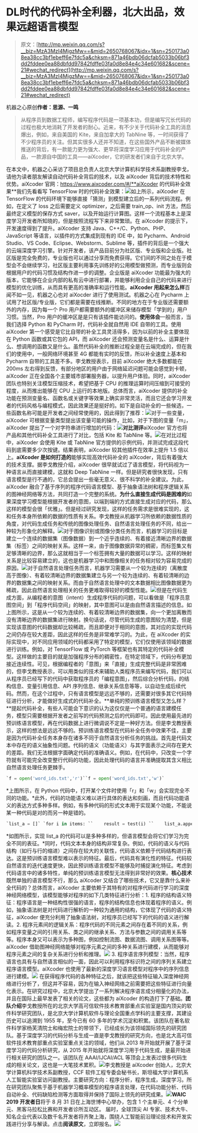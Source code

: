 # DL时代的代码补全利器，北大出品，效果远超语言模型

> 原文：[http://mp.weixin.qq.com/s?__biz=MzA3MzI4MjgzMw==&mid=2650768067&idx=1&sn=250173a08ea38cc3bf1ebeff6e7fdc5a&chksm=871a46bdb06dcfab5033b06bf3dd2fddee0ea88dbfdd97842fdffe03fa0d8e84e4c34e601682&scene=21#wechat_redirect](http://mp.weixin.qq.com/s?__biz=MzA3MzI4MjgzMw==&mid=2650768067&idx=1&sn=250173a08ea38cc3bf1ebeff6e7fdc5a&chksm=871a46bdb06dcfab5033b06bf3dd2fddee0ea88dbfdd97842fdffe03fa0d8e84e4c34e601682&scene=21#wechat_redirect)

机器之心原创**作者：思源、一鸣**

> 从程序员到数据工程师，编写程序代码是一项基本功，但是编写冗长代码的过程也极大地消耗了开发者的耐心。近来，有不少关于代码补全工具的消息爆出，例如，来自美国的 Kite，来自加拿大的 TabNine 等，一时间获得了不少程序员的关注。但其实很多人还并不知道，在这些国外产品不断被媒体推送的背后，有一款能力更为强大、更早将深度学习应用于代码补全的产品，一款源自中国的工具——aiXcoder，它的研发者们来自于北京大学。

在本文中，机器之心采访了项目总负责人北京大学计算机科学技术系副教授李戈，请他为读者朋友解读自动代码补全背后的技术，以及 aiXcoder 背后的技术特性和优势。aiXcoder 官网：https://www.aixcoder.com/#/**aiXcoder 的代码补全效果**我们先看看写 TensorFlow 时的代码补全效果：![](../Images/0c99ec71d9052009ab2c8e1da25ca120.jpg)如上所示，aiXcoder 在 TensorFlow 的代码环境下能够直接「猜测」到模型建立后的一系列代码流程。例如，在定义了 loss 之后需要定义 optimizer，之后需要 train_op、init 方法，然后最终定义模型的保存方式 saver，以及开始运行计算图。这样一个流程基本上是深度学习开发者所知晓的，但是按照流程写下来非常繁琐。在 aiXcoder 的提示下，开发速度得到了提升。aiXcoder 支持 Java、C++/C、Python、PHP、JavaScript 等语言，以插件的方式集成到现有的 IDE 中，如 Pycharm、Android Studio、VS Code、Eclipse、Webstorm、Sublime 等，插件的背后是一个强大的云端深度学习引擎。针对开发者，该产品目前分为社区版、专业版和企业版。社区版是完全免费的，专业版也可以通过分享而免费获得。它们间的不同之处在于模型会不会继续学习，社区版主要利用事先训练好的公用模型做预测，而专业版则会根据用户的代码习惯及结构作进一步的调整。企业版是 aiXcoder 功能最为强大的版本，它能够在企业内部的私有云中进行部署，并能够利用企业自己的代码来进行模型的优化训练，从而具有更高的准确率和运行性能。**aiXcoder 用起来怎么样**百闻不如一见，机器之心也对 aiXocder 进行了使用测试。机器之心在 Pycharm 上试用了社区版/专业版，它们都是需要在线推断。不同的地方在于专业版还需要额外的内存，因为每一个 Pro 用户都需要额外的缓冲区来储存模型「学到的」用户习惯。当然，Pro 用户的缓冲区是是只有该插件能访问的。**使用体会**一般而言，当我们选择 Python 和 PyCharm 时，代码补全就自然用 IDE 自带的工具。使用 aiXcoder 第一个感受是它比自带的补全工具灵活得多，因为以前的补全主要体现在 Python 函数或其它包的 API，而 aiXcoder 还会预测变量名是什么、运算是什么、想调用的函数又是什么。虽然代码补全的推断过程全是在云端完成的，但在我们的使用中，一般网络环境甚至 4G 都能有实时的反馈，所以补全速度上基本和 Pycharm 自带的工具差不多。李戈教授表示，目前 aiXcoder 绝大多数都能在 200ms 左右得到反馈，有部分地区的用户由于网络延迟问题可能会感觉到卡顿，aiXcoder 正在全国各个主要城市部署服务器，以提升用户体验。同时，aiXcoder 团队也特别关注模型压缩技术，希望把基于 CPU 的推理运算时间压缩到可接受的程度，从而推出能够在 CPU 上运行的本地版。总体而言，aiXcoder 提供的补全功能在预测变量名、函数名或关键字等效果上确实非常灵活，而且它还会学习开发者的代码风格与编程模式，因此效果还是挺好的。如下是自动补全的一些候选，一些函数名称可能是开发者之间经常使用的，因此得到了推荐：![](../Images/e0ddbd965db0f673423c2a3ae8a28b65.jpg)对于一些变量，aiXcoder 可根据变量类型提出该变量可能的操作，比如，对于下图的变量「m」，aiXcoder 提出了一个对字符串进行增加的代码：![](../Images/094b841c6eecba5da86082fc34607bfb.jpg)**对比测评**aiXcoder 官方也将产品和其他代码补全工具进行了对比，包括 Kite 和 TabNine 等。![](../Images/df60c7ba082d22ecfc2c1eedba56364b.jpg)在对比过程中，aiXcoder 会使用 Kite 或 TabNine 官方提供的示例代码，并测试完成这段代码到底需要多少次按键。结果表明，aiXcoder 较其他插件在效率上提升 1.5 倍以上。**aiXcoder 是如何打造的**能够实现高效代码补全的 aiXcoder，背后有着强大的技术支撑。据李戈教授介绍，aiXcoder 很早就试过了语言模型，将代码视为一种语言从而直接建模，这就和 Deep TabNine 一样。但是研究者很快发现，只有语言模型是行不通的，它总会提出一些毫无意义、很不科学的补全建议。为此，aiXcoder 融合了基于序列的程序代码语言模型、基于抽象语法树和程序逻辑关系的图神经网络等方法，共同打造一个完整的系统。**为什么直接生成代码是困难的**如果深度学习模型能根据开发者的意图，以端到端的方式直接生成对应的代码，那么这样的模型会很「优雅」。但是经过研究发现，这样的任务需求是很难实现的，这和任务本身所依赖的数据的性质有关系。李戈教授从机器学习所依赖的数据性质的角度，对代码生成任务和传统的图像处理任务、自然语言处理任务的不同，给出一种较为形象化的解释。![](../Images/5d151039eec737201888c442a47a85fd.jpg)对于图像识别或图像分类任务而言，机器学习的目标是建立一个连续的数据集（图像数据）到一个近乎连续的、有着接近清晰边界的数据集（标签）之间的映射关系。这样一来，由于图像数据异常的稠密，而标签集又有足够清晰的边界，那么这就相当于一个标签拥有大量的数据可以学习。这样的映射关系是比较容易建立的，这也是机器学习中和图像相关的任务相对较为容易完成的原因。![](../Images/6dd9bab3eddcf0c568b644574e442398.jpg)对于自然语言处理任务而言，机器学习需要从一个较为连续的（离散度高于图像）、有着较清晰边界的数据集建立与另一个较为连续的、有着较清晰的边界的数据集之间的映射关系。而由于自然语言处理中的文本数据相比图像数据更为稀疏，因此自然语言处理相关的任务更难取得较好的模型性能。![](../Images/b42c28a430ddc3cab6079b97b3cf8c25.jpg)但是在代码生成方面，从编程者的意图（intent）生成程序代码的问题，可以看做是「程序员意图空间」到「程序代码空间」的映射，其中意图可以是由自然语言描述的信息。如上图所示，这是从一个较为连续的、有着较清晰边界的数据集，向一个更加离散而没有清晰边界的数据集进行映射。换句话说，尽管代码生成的意图较为清楚，但是实现该意图的代码数据却比较稀疏，而且即便对于相同的意图，其对应的实现代码之间仍存在较大差距，因此这样的任务是非常难学习的。为此，在 aiXcoder 的实际实现中，对不同应用领域的代码都采用了特定的模型，它们仅使用该领域的数据进行训练。例如，对 TensorFlow 或 PyTorch 等框架也有其特定的代码补全模型。这样做的主要目的就是加强程序分布的稠密性，在特定领域下，代码分布更加接近连续性。可见，根据编程者的「意图」来「直接」生成完整代码是非常困难的，但李戈教授表示，可以用类似的技术来辅助人类程序员来编写代码，我们可以从程序员已经写下的代码中获取程序员的「编程意图」，然后综合分析代码，的结构信息、变量引用信息、API 序列信息、继承关系信息等等，以自动生成后续代码。然而，在这个过程中，只有语言模型是远远不够的，还需要对很多其它代码特征进行分析，才能做好生成式的代码补全。**单纯的预训练语言模型又怎么样？**提起代码补全，有些人可能会下意识的认为这仅仅是一个普通的语言建模任务，模型只需要根据开发者之前写的代码预测之后的代码即可。因此使用最先进的预训练语言模型，再在代码数据上进行微调说不定是一种好方法。但是李戈教授表示，这样的想法是远远不够的。预训练语言模型在代码补全任务中效果不佳，主要是因为代码补全任务本身存在诸多不同于自然语言分析任务的挑战。首先是代码文本中存在的语义抽象性问题。代码的语义（功能语义）与其字面表示之间存在更大的差距。我们无法根据字面确定代码的准确语义。例如，在代码中，只改变一个字符就有可能完全改变整行代码的功能，因此处理代码的语言并准确提取其含义相比自然语言处理任务更棘手。

```py
`f = open('word_ids.txt','r')``f = open('word_ids.txt','w')`
```

*上图所示，在 Python 代码中，打开某个文件时使用「r」和「w」会实现完全不同的功能。*此外，代码的功能语义难以进行具体的表达和刻画，而且代码功能语义的表达方式多种多样。例如，有多种代码的形式文本用于实现某个功能，不能说某一种代码是对的而另一种是错的。

```py
`list_a = []` `for i in items: ``    result = test(i) ``    list_a.append(result) ``list_a = [test(i) for i in items]`
```

*如图所示，实现 list_a 的代码可以是多种多样的，但语言模型会将它们学习为完全不同的表征。*同时，代码文本本身的结构非常复杂。例如，代码的语义与代码结构（如行与行的缩进）之间存在较大的关联性，代码语义依赖于代码结构进行表达。这是预训练语言模型难以表示的特征。最后，代码具有演化性的特征。代码较自然语言的迭代速度更快，因此预训练语言模型不能够及时捕捉演化特征。考虑到代码语言中的诸多特性，单纯的预训练语言模型无法得到非常好的效果。**核心技术**既然单独的语言模型不行，那么 aiXcoder 又结合了哪些技术，它又是靠什么来补全代码的？总体而言，aiXcoder 主要依赖于其特有的对程序代码进行学习的深度神经网络模型，该模型能够对程序的如下几类特征进行分析：1\. 程序的结构语义特征：程序语言是一种结构性很强的语言，程序的结构信息也体现着程序的语义。例如，抽象语法树是对代码进行解析的一种较为通用的结构，它体现了代码的语义特征，aiXcoder 便充分利用了抽象语法树，对程序员已经写下的代码的语义进行解读。2\. 程序元素间的逻辑关系：程序代码的不同元素之间存在着不同的关系，例如程序变量之间的引用关系、类之间的继承关系、方法与参数之间的调用关系等等。程序本身又可以表示为多种图，例如控制流图、数据流图、调用关系图等等。aiXcoder 借助图神经网络能够对程序元素之间的多种关系进行建模，从而能够对程序元素之间的复杂关系进行分析和推理。![](../Images/7b23a2f4decdcf78ad53d79086a8f07e.jpg)
3\. 程序语言序列模型：当然，程序语言也具有与自然语言相似的一面，因此可以利用程序标识符之间的序列关系建立程序语言模型。aiXcoder 也使用了最新的深度学习语言模型对程序中的序列信息进行建模。![](../Images/6c460b1418877beaf3dbc3eabbdb8a7f.jpg) 在获得程序代码的各种特征之后，就该把这些特征输入深度神经网络进行分析了，但这并不容易，因为在输入神经网络之前需要把这些特征进行向量化表示。在研究过程中，北京大学提出了一系列解决程序语言成分相量化的办法，并且在国际上最早发表了相关的论文，这些都为 aiXcoder 的构造打下了基础。**团队介绍**李戈教授所在的北京大学高可信软件技术教育部重点实验室是国内顶尖的软件科学研究团队，是北京大学计算机软件与理论全国重点学科的主要支撑，其建设历史可以追溯到 1955 年，至今已有 60 多年的学术沉淀和积累。该团队在著名软件科学家杨芙清院士和梅宏院士的带领下，已经成长为该领域国际领先的研究团队。基于深度学习的代码分析与生成一直是李戈教授的研究方向，也是北大高可信软件技术教育部重点实验室重点关注的领域，他们从 2013 年开始就开展了基于深度学习的代码分析研究，从 2015 年开始就将深度学习用于代码生成，是最开始进行相关研究的团队之一。该团队在 AAAI/IJCAI/ACL 等顶会上发表过很多代码生成的相关论文，这也是一大笔技术累积。![](../Images/ef96810134b480b12126920ae3161640.jpg)李戈教授是 aiXcoder 创始人，北京大学计算机科学技术系副教授，CCF 软件工程专委会秘书长，斯坦福大学计算机系人工智能实验室访问副教授。主要研究方向：程序分析，程序生成，深度学习。所在研究团队聚焦于基于机器学习概率模型的程序语言处理，在代码功能分析、代码自动补全、代码缺陷检测等方面取得并保持了国际上领先的研究成果。![](../Images/053c7c3d8f4ede5c99f8f413249841ab.jpg)**WAIC 2019 开发者日**将于 8 月 31 日在上海世博中心举办，包含 1 个主单元、4 个分单元、黑客马拉松比赛和开发者诊所互动区。
届时，全球顶尖 AI 专家、技术大牛、知名企业代表以及数千名开发者将齐聚上海，围绕人工智能前沿理论技术和开发实践进行分享与解读。点击**阅读原文**，立即报名。![](../Images/22d278e994e23373a15247efd846723c.jpg)